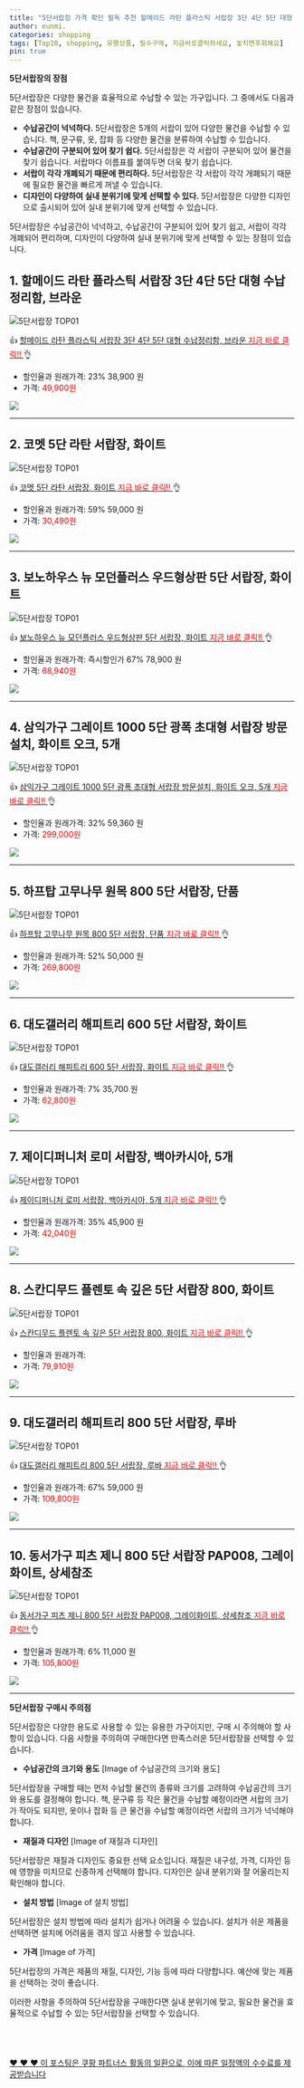 ```yaml
---
title: "5단서랍장 가격 확인 필독 추천 할메이드 라탄 플라스틱 서랍장 3단 4단 5단 대형 수납정리함, 브라운 비교 장점 구매가이드"
author: eunmi.
categories: shopping
tags: [Top10, shopping, 유행상품, 필수구매, 지금바로클릭하세요, 놓치면후회해요]
pin: true
---
```

**5단서랍장의 장점**

5단서랍장은 다양한 물건을 효율적으로 수납할 수 있는 가구입니다. 그 중에서도 다음과 같은 장점이 있습니다.

* **수납공간이 넉넉하다.** 5단서랍장은 5개의 서랍이 있어 다양한 물건을 수납할 수 있습니다. 책, 문구류, 옷, 잡화 등 다양한 물건을 분류하여 수납할 수 있습니다.
* **수납공간이 구분되어 있어 찾기 쉽다.** 5단서랍장은 각 서랍이 구분되어 있어 물건을 찾기 쉽습니다. 서랍마다 이름표를 붙여두면 더욱 찾기 쉽습니다.
* **서랍이 각각 개폐되기 때문에 편리하다.** 5단서랍장은 각 서랍이 각각 개폐되기 때문에 필요한 물건을 빠르게 꺼낼 수 있습니다.
* **디자인이 다양하여 실내 분위기에 맞게 선택할 수 있다.** 5단서랍장은 다양한 디자인으로 출시되어 있어 실내 분위기에 맞게 선택할 수 있습니다.

5단서랍장은 수납공간이 넉넉하고, 수납공간이 구분되어 있어 찾기 쉽고, 서랍이 각각 개폐되어 편리하며, 디자인이 다양하여 실내 분위기에 맞게 선택할 수 있는 장점이 있습니다.

   

## 1. 할메이드 라탄 플라스틱 서랍장 3단 4단 5단 대형 수납정리함, 브라운

![5단서랍장 TOP01](https://thumbnail8.coupangcdn.com/thumbnails/remote/230x230ex/image/vendor_inventory/0807/2108d665fe504bfd9d3305e8e63d273e0feff472ca5a3aa2c93f776c852b.png)


👍 [할메이드 라탄 플라스틱 서랍장 3단 4단 5단 대형 수납정리함, 브라운 <font color=red> 지금 바로 클릭!! </font> ](https://link.coupang.com/re/AFFSDP?lptag=AF3617701&subid=GithubCoopas&pageKey=1095936134&traceid=V0-153&itemId=2053554040&vendorItemId=70052857973) 👌 


- 할인율과 원래가격: 23%  38,900   원
- 가격: <span style='color:red'>49,900원</span>

[![](/discount_price.png)](https://link.coupang.com/re/AFFSDP?lptag=AF3617701&subid=GithubCoopas&pageKey=1095936134&traceid=V0-153&itemId=2053554040&vendorItemId=70052857973)

---


   

## 2. 코멧 5단 라탄 서랍장, 화이트

![5단서랍장 TOP01](https://thumbnail10.coupangcdn.com/thumbnails/remote/230x230ex/image/retail/images/1140390996678609-6b3207f3-e8c8-4aea-8860-0b996f1c9409.jpg)


👍 [코멧 5단 라탄 서랍장, 화이트 <font color=red> 지금 바로 클릭!! </font> ](https://link.coupang.com/re/AFFSDP?lptag=AF3617701&subid=GithubCoopas&pageKey=2374667819&traceid=V0-153&itemId=4136523948&vendorItemId=72120436423) 👌 


- 할인율과 원래가격: 59%  59,000   원
- 가격: <span style='color:red'>30,490원</span>

[![](/discount_price.png)](https://link.coupang.com/re/AFFSDP?lptag=AF3617701&subid=GithubCoopas&pageKey=2374667819&traceid=V0-153&itemId=4136523948&vendorItemId=72120436423)

---


   

## 3. 보노하우스 뉴 모던플러스 우드형상판 5단 서랍장, 화이트

![5단서랍장 TOP01](https://thumbnail7.coupangcdn.com/thumbnails/remote/230x230ex/image/retail/images/8932384571532292-fd82a7a7-539e-4284-9ee2-f99a6d529331.jpg)


👍 [보노하우스 뉴 모던플러스 우드형상판 5단 서랍장, 화이트 <font color=red> 지금 바로 클릭!! </font> ](https://link.coupang.com/re/AFFSDP?lptag=AF3617701&subid=GithubCoopas&pageKey=7614523&traceid=V0-153&itemId=33307922&vendorItemId=3023665697) 👌 


- 할인율과 원래가격: 즉시할인가 67%  78,900   원
- 가격: <span style='color:red'>68,940원</span>

[![](/discount_price.png)](https://link.coupang.com/re/AFFSDP?lptag=AF3617701&subid=GithubCoopas&pageKey=7614523&traceid=V0-153&itemId=33307922&vendorItemId=3023665697)

---


   

## 4. 삼익가구 그레이트 1000 5단 광폭 초대형 서랍장 방문설치, 화이트 오크, 5개

![5단서랍장 TOP01](https://thumbnail7.coupangcdn.com/thumbnails/remote/230x230ex/image/rs_quotation_api/eg98hcsl/3200ffe52414439b8a22cd88d9b7d515.jpg)


👍 [삼익가구 그레이트 1000 5단 광폭 초대형 서랍장 방문설치, 화이트 오크, 5개 <font color=red> 지금 바로 클릭!! </font> ](https://link.coupang.com/re/AFFSDP?lptag=AF3617701&subid=GithubCoopas&pageKey=6713157067&traceid=V0-153&itemId=15592292379&vendorItemId=82811172364) 👌 


- 할인율과 원래가격: 32%  59,360   원
- 가격: <span style='color:red'>299,000원</span>

[![](/discount_price.png)](https://link.coupang.com/re/AFFSDP?lptag=AF3617701&subid=GithubCoopas&pageKey=6713157067&traceid=V0-153&itemId=15592292379&vendorItemId=82811172364)

---


   

## 5. 하프탑 고무나무 원목 800 5단 서랍장, 단품

![5단서랍장 TOP01](https://thumbnail10.coupangcdn.com/thumbnails/remote/230x230ex/image/vendor_inventory/1996/b2e82b4dca9a3e9982137ffbdbfa5dc1c806fc108fc98125811e2014d058.jpg)


👍 [하프탑 고무나무 원목 800 5단 서랍장, 단품 <font color=red> 지금 바로 클릭!! </font> ](https://link.coupang.com/re/AFFSDP?lptag=AF3617701&subid=GithubCoopas&pageKey=1392122805&traceid=V0-153&itemId=2427549912&vendorItemId=78232695669) 👌 


- 할인율과 원래가격: 52%  50,000   원
- 가격: <span style='color:red'>269,800원</span>

[![](/discount_price.png)](https://link.coupang.com/re/AFFSDP?lptag=AF3617701&subid=GithubCoopas&pageKey=1392122805&traceid=V0-153&itemId=2427549912&vendorItemId=78232695669)

---


   

## 6. 대도갤러리 해피트리 600 5단 서랍장, 화이트

![5단서랍장 TOP01](https://thumbnail8.coupangcdn.com/thumbnails/remote/230x230ex/image/vendor_inventory/ca5d/05c0e12ccd9d271f1bbfbb0719b1f07707164a3bda3cb2d87364ef39b74b.jpg)


👍 [대도갤러리 해피트리 600 5단 서랍장, 화이트 <font color=red> 지금 바로 클릭!! </font> ](https://link.coupang.com/re/AFFSDP?lptag=AF3617701&subid=GithubCoopas&pageKey=53470419&traceid=V0-153&itemId=187633991&vendorItemId=70228056413) 👌 


- 할인율과 원래가격: 7%  35,700   원
- 가격: <span style='color:red'>62,800원</span>

[![](/discount_price.png)](https://link.coupang.com/re/AFFSDP?lptag=AF3617701&subid=GithubCoopas&pageKey=53470419&traceid=V0-153&itemId=187633991&vendorItemId=70228056413)

---


   

## 7. 제이디퍼니처 로미 서랍장, 백아카시아, 5개

![5단서랍장 TOP01](https://thumbnail9.coupangcdn.com/thumbnails/remote/230x230ex/image/retail/images/2017/06/12/18/4/476063c7-3fe6-459b-a99d-d8961e2aea9c.jpeg)


👍 [제이디퍼니처 로미 서랍장, 백아카시아, 5개 <font color=red> 지금 바로 클릭!! </font> ](https://link.coupang.com/re/AFFSDP?lptag=AF3617701&subid=GithubCoopas&pageKey=24070995&traceid=V0-153&itemId=93723584&vendorItemId=3165658374) 👌 


- 할인율과 원래가격: 35%  45,900   원
- 가격: <span style='color:red'>42,040원</span>

[![](/discount_price.png)](https://link.coupang.com/re/AFFSDP?lptag=AF3617701&subid=GithubCoopas&pageKey=24070995&traceid=V0-153&itemId=93723584&vendorItemId=3165658374)

---


   

## 8. 스칸디무드 플렌토 속 깊은 5단 서랍장 800, 화이트

![5단서랍장 TOP01](https://thumbnail7.coupangcdn.com/thumbnails/remote/230x230ex/image/vendor_inventory/7f08/2461fd379a6db25adaa42dcbde881b9301cb368500a1a4d9b642b76219a0.jpg)


👍 [스칸디무드 플렌토 속 깊은 5단 서랍장 800, 화이트 <font color=red> 지금 바로 클릭!! </font> ](https://link.coupang.com/re/AFFSDP?lptag=AF3617701&subid=GithubCoopas&pageKey=6145152238&traceid=V0-153&itemId=11819807744&vendorItemId=79093293383) 👌 


- 할인율과 원래가격: 
- 가격: <span style='color:red'>79,910원</span>

[![](/discount_price.png)](https://link.coupang.com/re/AFFSDP?lptag=AF3617701&subid=GithubCoopas&pageKey=6145152238&traceid=V0-153&itemId=11819807744&vendorItemId=79093293383)

---


   

## 9. 대도갤러리 해피트리 800 5단 서랍장, 루바

![5단서랍장 TOP01](https://thumbnail7.coupangcdn.com/thumbnails/remote/230x230ex/image/vendor_inventory/8da9/d8b7234178df9c79e691a12fff0dab63b774e5f44d4afb724150e5782035.jpg)


👍 [대도갤러리 해피트리 800 5단 서랍장, 루바 <font color=red> 지금 바로 클릭!! </font> ](https://link.coupang.com/re/AFFSDP?lptag=AF3617701&subid=GithubCoopas&pageKey=1235849744&traceid=V0-153&itemId=2230457642&vendorItemId=70228056343) 👌 


- 할인율과 원래가격: 67%  59,000   원
- 가격: <span style='color:red'>109,800원</span>

[![](/discount_price.png)](https://link.coupang.com/re/AFFSDP?lptag=AF3617701&subid=GithubCoopas&pageKey=1235849744&traceid=V0-153&itemId=2230457642&vendorItemId=70228056343)

---


   

## 10. 동서가구 피츠 제니 800 5단 서랍장 PAP008, 그레이화이트, 상세참조

![5단서랍장 TOP01](https://thumbnail10.coupangcdn.com/thumbnails/remote/230x230ex/image/vendor_inventory/1bc2/ccb86a31d6b086ef09c2a78a401d37ce5e14fb1b09731fbd2572b989994e.jpg)


👍 [동서가구 피츠 제니 800 5단 서랍장 PAP008, 그레이화이트, 상세참조 <font color=red> 지금 바로 클릭!! </font> ](https://link.coupang.com/re/AFFSDP?lptag=AF3617701&subid=GithubCoopas&pageKey=6859645230&traceid=V0-153&itemId=16371997737&vendorItemId=83563508211) 👌 


- 할인율과 원래가격: 6%  11,000   원
- 가격: <span style='color:red'>105,800원</span>

[![](/discount_price.png)](https://link.coupang.com/re/AFFSDP?lptag=AF3617701&subid=GithubCoopas&pageKey=6859645230&traceid=V0-153&itemId=16371997737&vendorItemId=83563508211)

---
**5단서랍장 구매시 주의점**

5단서랍장은 다양한 용도로 사용할 수 있는 유용한 가구이지만, 구매 시 주의해야 할 사항이 있습니다. 다음 사항을 주의하여 구매한다면 만족스러운 5단서랍장을 선택할 수 있습니다.

* **수납공간의 크기와 용도**
[Image of 수납공간의 크기와 용도]

5단서랍장을 구매할 때는 먼저 수납할 물건의 종류와 크기를 고려하여 수납공간의 크기와 용도를 결정해야 합니다. 책, 문구류 등 작은 물건을 수납할 예정이라면 서랍의 크기가 작아도 되지만, 옷이나 잡화 등 큰 물건을 수납할 예정이라면 서랍의 크기가 넉넉해야 합니다.

* **재질과 디자인**
[Image of 재질과 디자인]

5단서랍장은 재질과 디자인도 중요한 선택 요소입니다. 재질은 내구성, 가격, 디자인 등에 영향을 미치므로 신중하게 선택해야 합니다. 디자인은 실내 분위기와 잘 어울리는지 확인해야 합니다.

* **설치 방법**
[Image of 설치 방법]

5단서랍장은 설치 방법에 따라 설치가 쉽거나 어려울 수 있습니다. 설치가 쉬운 제품을 선택하면 설치에 어려움을 겪지 않고 사용할 수 있습니다.

* **가격**
[Image of 가격]

5단서랍장의 가격은 제품의 재질, 디자인, 기능 등에 따라 다양합니다. 예산에 맞는 제품을 선택하는 것이 좋습니다.

이러한 사항을 주의하여 5단서랍장을 구매한다면 실내 분위기에 맞고, 필요한 물건을 효율적으로 수납할 수 있는 5단서랍장을 선택할 수 있습니다.<br><br><br><br><br> [ ❤ ❤ ❤ 이 포스팅은 쿠팡 파트너스 활동의 일환으로, 이에 따른 일정액의 수수료를 제공받습니다](https://link.coupang.com/a/bcEFyh)